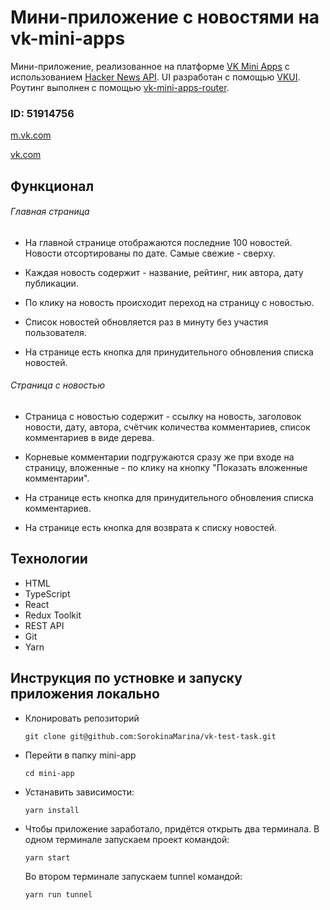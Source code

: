# Мини-приложение с новостями на vk-mini-apps 

Мини-приложение, реализованное на платформе [VK Mini Apps](https://dev.vk.com/ru) с использованием [Hacker News API](https://news.ycombinator.com/news). UI разработан с помощью [VKUI](https://dev.vk.com/ru/libraries/vkui). Роутинг выполнен с помощью [vk-mini-apps-router](https://dev.vk.com/ru/libraries/router).

### ID: 51914756
[m.vk.com](https://prod-app51914756-08f40c4213a5.pages-ac.vk-apps.com/index.html)

[vk.com](https://prod-app51914756-08f40c4213a5.pages-ac.vk-apps.com/index.html)


## Функционал
  ###### Главная страница
* На главной странице отображаются последние 100 новостей. Новости отсортированы по дате. Самые свежие - сверху.

* Каждая новость содержит - название, рейтинг, ник автора, дату публикации.
    
* По клику на новость происходит переход на страницу с новостью.

* Список новостей обновляется раз в минуту без участия пользователя.

* На странице есть кнопка для принудительного обновления списка новостей.

###### Страница с новостью
* Страница с новостью содержит - ссылку на новость, заголовок новости, дату, автора, счётчик количества комментариев, список комментариев в виде дерева.

* Корневые комментарии подгружаются сразу же при входе на страницу, вложенные - по клику на кнопку "Показать вложенные комментарии".

* На странице есть кнопка для принудительного обновления списка комментариев.

* На странице есть кнопка для возврата к списку новостей.

## Технологии
* HTML
* TypeScript
* React
* Redux Toolkit
* REST API
* Git
* Yarn

## Инструкция по устновке и запуску приложения локально

* Клонировать репозиторий

  `git clone git@github.com:SorokinaMarina/vk-test-task.git`

* Перейти в папку mini-app

  `cd mini-app`

* Устанавить зависимости:

  `yarn install`

* Чтобы приложение заработало, придётся открыть два терминала. В одном терминале запускаем проект командой:

  `yarn start`

  Во втором терминале запускаем tunnel командой:

  `yarn run tunnel`

